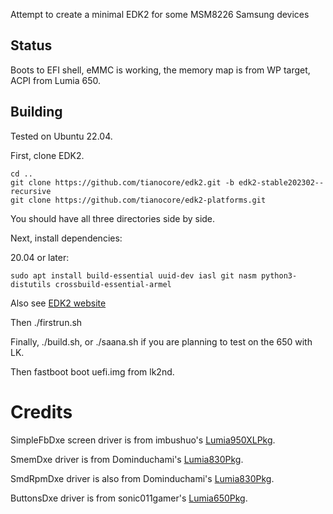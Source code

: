 Attempt to create a minimal EDK2 for some MSM8226 Samsung devices

## Status
Boots to EFI shell, eMMC is working, the memory map is from WP target, ACPI from Lumia 650.

## Building
Tested on Ubuntu 22.04.

First, clone EDK2.

```
cd ..
git clone https://github.com/tianocore/edk2.git -b edk2-stable202302--recursive
git clone https://github.com/tianocore/edk2-platforms.git
```

You should have all three directories side by side.

Next, install dependencies:

20.04 or later:

```
sudo apt install build-essential uuid-dev iasl git nasm python3-distutils crossbuild-essential-armel
```

Also see [EDK2 website](https://github.com/tianocore/tianocore.github.io/wiki/Using-EDK-II-with-Native-GCC#Install_required_software_from_apt)

Then ./firstrun.sh

Finally, ./build.sh, or ./saana.sh if you are planning to test on the 650 with LK.

Then fastboot boot uefi.img from lk2nd.

# Credits

SimpleFbDxe screen driver is from imbushuo's [Lumia950XLPkg](https://github.com/WOA-Project/Lumia950XLPkg).

SmemDxe driver is from Dominduchami's [Lumia830Pkg](https://github.com/Dominduchami/Lumia830Pkg).

SmdRpmDxe driver is also from Dominduchami's [Lumia830Pkg](https://github.com/Dominduchami/Lumia830Pkg).

ButtonsDxe driver is from sonic011gamer's [Lumia650Pkg](https://github.com/sonic011gamer/Lumia650Pkg).
